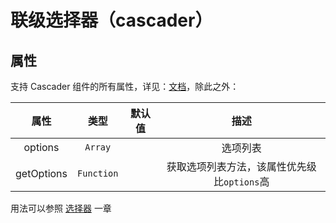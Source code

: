 # 联级选择器（cascader）

<vuep  template="#cascader-example"></vuep>

<script v-pre type="text/x-template" id="cascader-example">
<template>
  <vue-fa-form :form-item="formItems"
               :get-form-data="getFormData"
               @submit="submit" />
</template>

<script>
export default {
  data() {
    return {
      formItems: [
        {
          label: '选项值',
          key: 'value',
          type: 'cascader',
          meta: {
            clearable: true,
            collapseTags: true,
            filterable: true,
            props: {
              expandTrigger: 'hover'
            },
            options: [
              {
                value: 'zhinan',
                label: '指南',
                children: [
                  {
                    value: 'shejiyuanze',
                    label: '设计原则',
                    children: [
                      {
                        value: 'yizhi',
                        label: '一致'
                      },
                      {
                        value: 'fankui',
                        label: '反馈'
                      },
                      {
                        value: 'xiaolv',
                        label: '效率'
                      },
                      {
                        value: 'kekong',
                        label: '可控'
                      }
                    ]
                  },
                  {
                    value: 'daohang',
                    label: '导航',
                    children: [
                      {
                        value: 'cexiangdaohang',
                        label: '侧向导航'
                      },
                      {
                        value: 'dingbudaohang',
                        label: '顶部导航'
                      }
                    ]
                  }
                ]
              },
              {
                value: 'zujian',
                label: '组件',
                children: [
                  {
                    value: 'basic',
                    label: 'Basic',
                    children: [
                      {
                        value: 'layout',
                        label: 'Layout 布局'
                      },
                      {
                        value: 'color',
                        label: 'Color 色彩'
                      },
                      {
                        value: 'typography',
                        label: 'Typography 字体'
                      },
                      {
                        value: 'icon',
                        label: 'Icon 图标'
                      },
                      {
                        value: 'button',
                        label: 'Button 按钮'
                      }
                    ]
                  },
                  {
                    value: 'form',
                    label: 'Form',
                    children: [
                      {
                        value: 'radio',
                        label: 'Radio 单选框'
                      },
                      {
                        value: 'checkbox',
                        label: 'Checkbox 多选框'
                      },
                      {
                        value: 'input',
                        label: 'Input 输入框'
                      },
                      {
                        value: 'input-number',
                        label: 'InputNumber 计数器'
                      },
                      {
                        value: 'select',
                        label: 'Select 选择器'
                      },
                      {
                        value: 'cascader',
                        label: 'Cascader 级联选择器'
                      },
                      {
                        value: 'switch',
                        label: 'Switch 开关'
                      },
                      {
                        value: 'slider',
                        label: 'Slider 滑块'
                      },
                      {
                        value: 'time-picker',
                        label: 'TimePicker 时间选择器'
                      },
                      {
                        value: 'date-picker',
                        label: 'DatePicker 日期选择器'
                      },
                      {
                        value: 'datetime-picker',
                        label: 'DateTimePicker 日期时间选择器'
                      },
                      {
                        value: 'upload',
                        label: 'Upload 上传'
                      },
                      {
                        value: 'rate',
                        label: 'Rate 评分'
                      },
                      {
                        value: 'form',
                        label: 'Form 表单'
                      }
                    ]
                  },
                  {
                    value: 'data',
                    label: 'Data',
                    children: [
                      {
                        value: 'table',
                        label: 'Table 表格'
                      },
                      {
                        value: 'tag',
                        label: 'Tag 标签'
                      },
                      {
                        value: 'progress',
                        label: 'Progress 进度条'
                      },
                      {
                        value: 'tree',
                        label: 'Tree 树形控件'
                      },
                      {
                        value: 'pagination',
                        label: 'Pagination 分页'
                      },
                      {
                        value: 'badge',
                        label: 'Badge 标记'
                      }
                    ]
                  },
                  {
                    value: 'notice',
                    label: 'Notice',
                    children: [
                      {
                        value: 'alert',
                        label: 'Alert 警告'
                      },
                      {
                        value: 'loading',
                        label: 'Loading 加载'
                      },
                      {
                        value: 'message',
                        label: 'Message 消息提示'
                      },
                      {
                        value: 'message-box',
                        label: 'MessageBox 弹框'
                      },
                      {
                        value: 'notification',
                        label: 'Notification 通知'
                      }
                    ]
                  },
                  {
                    value: 'navigation',
                    label: 'Navigation',
                    children: [
                      {
                        value: 'menu',
                        label: 'NavMenu 导航菜单'
                      },
                      {
                        value: 'tabs',
                        label: 'Tabs 标签页'
                      },
                      {
                        value: 'breadcrumb',
                        label: 'Breadcrumb 面包屑'
                      },
                      {
                        value: 'dropdown',
                        label: 'Dropdown 下拉菜单'
                      },
                      {
                        value: 'steps',
                        label: 'Steps 步骤条'
                      }
                    ]
                  },
                  {
                    value: 'others',
                    label: 'Others',
                    children: [
                      {
                        value: 'dialog',
                        label: 'Dialog 对话框'
                      },
                      {
                        value: 'tooltip',
                        label: 'Tooltip 文字提示'
                      },
                      {
                        value: 'popover',
                        label: 'Popover 弹出框'
                      },
                      {
                        value: 'card',
                        label: 'Card 卡片'
                      },
                      {
                        value: 'carousel',
                        label: 'Carousel 走马灯'
                      },
                      {
                        value: 'collapse',
                        label: 'Collapse 折叠面板'
                      }
                    ]
                  }
                ]
              },
              {
                value: 'ziyuan',
                label: '资源',
                children: [
                  {
                    value: 'axure',
                    label: 'Axure Components'
                  },
                  {
                    value: 'sketch',
                    label: 'Sketch Templates'
                  },
                  {
                    value: 'jiaohu',
                    label: '组件交互文档'
                  }
                ]
              }
            ]
          }
        }
      ],
      getFormData: () => ({
        value: ''
      })
    }
  },
  methods: {
    submit(data) {
      console.log(data)
    }
  }
}
</script>
</script>

## 属性

支持 Cascader 组件的所有属性，详见：[文档](https://element.eleme.cn/#/zh-CN/component/cascader)，除此之外：

|    属性    |    类型    | 默认值 |                    描述                     |
| :--------: | :--------: | :----: | :-----------------------------------------: |
|  options   |  `Array`   |        |                  选项列表                   |
| getOptions | `Function` |        | 获取选项列表方法，该属性优先级比`options`高 |

用法可以参照 [选择器](/zh-cn/form-items/select?id=options) 一章
